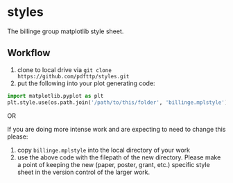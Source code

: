 # styles
The billinge group matplotlib style sheet.

## Workflow
1. clone to local drive via `git clone https://github.com/pdfttp/styles.git`
1. put the following into your plot generating code:
```python
import matplotlib.pyplot as plt
plt.style.use(os.path.join('/path/to/this/folder', 'billinge.mplstyle'))
```

OR

If you are doing more intense work and are expecting to need to change this please:
1. copy `billinge.mplstyle` into the local directory of your work
1. use the above code with the filepath of the new directory. 
Please make a point of keeping the new (paper, poster, grant, etc.) specific style sheet in the version control of the larger work.
